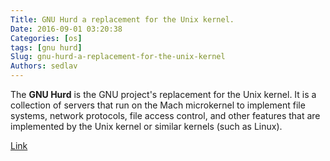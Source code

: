 ```yaml
---
Title: GNU Hurd a replacement for the Unix kernel.
Date: 2016-09-01 03:20:38
Categories: [os]
tags: [gnu hurd]
Slug: gnu-hurd-a-replacement-for-the-unix-kernel
Authors: sedlav
---
```


The **GNU Hurd** is the GNU project's replacement for the Unix kernel. It is a collection of servers that run on the Mach microkernel to implement file systems, network protocols, file access control, and other features that are implemented by the Unix kernel or similar kernels (such as Linux).

[Link](https://www.gnu.org/software/hurd/)
